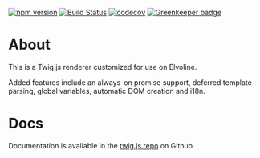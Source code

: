 [![npm version](https://img.shields.io/npm/v/@elvoline/twig.svg)](https://www.npmjs.com/package/@elvoline/twig)
[![Build Status](https://travis-ci.org/elvoline/twig.svg?branch=master)](https://travis-ci.org/elvoline/twig)
[![codecov](https://codecov.io/gh/elvoline/twig/branch/master/graph/badge.svg)](https://codecov.io/gh/elvoline/twig)
[![Greenkeeper badge](https://badges.greenkeeper.io/elvoline/twig.svg)](https://greenkeeper.io/)

# About

This is a Twig.js renderer customized for use on Elvoline.

Added features include an always-on promise support, deferred template parsing, global variables, automatic DOM creation and i18n.

# Docs

Documentation is available in the [twig.js repo](https://github.com/twigjs/twig.js) on Github.

